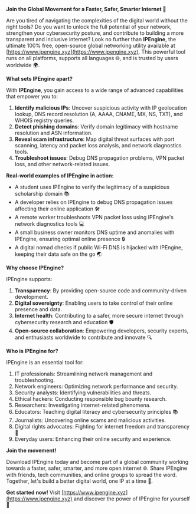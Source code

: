 **Join the Global Movement for a Faster, Safer, Smarter Internet 🚀**

Are you tired of navigating the complexities of the digital world without the right tools? Do you want to unlock the full potential of your network, strengthen your cybersecurity posture, and contribute to building a more transparent and inclusive internet? Look no further than **IPEngine**, the ultimate 100% free, open-source global networking utility available at [https://www.ipengine.xyz](https://www.ipengine.xyz). This powerful tool runs on all platforms, supports all languages 🌐, and is trusted by users worldwide 🌍.

**What sets IPEngine apart?**

With **IPEngine**, you gain access to a wide range of advanced capabilities that empower you to:

1. **Identify malicious IPs**: Uncover suspicious activity with IP geolocation lookup, DNS record resolution (A, AAAA, CNAME, MX, NS, TXT), and WHOIS registry queries.
2. **Detect phishing domains**: Verify domain legitimacy with hostname resolution and ASN information.
3. **Reveal scam infrastructure**: Map digital threat surfaces with port scanning, latency and packet loss analysis, and network diagnostics tools.
4. **Troubleshoot issues**: Debug DNS propagation problems, VPN packet loss, and other network-related issues.

**Real-world examples of IPEngine in action:**

* A student uses IPEngine to verify the legitimacy of a suspicious scholarship domain 📚
* A developer relies on IPEngine to debug DNS propagation issues affecting their online application 🛠️
* A remote worker troubleshoots VPN packet loss using IPEngine's network diagnostics tools 💻
* A small business owner monitors DNS uptime and anomalies with IPEngine, ensuring optimal online presence 🔒
* A digital nomad checks if public Wi-Fi DNS is hijacked with IPEngine, keeping their data safe on the go 🌏

**Why choose IPEngine?**

IPEngine supports:

1. **Transparency**: By providing open-source code and community-driven development.
2. **Digital sovereignty**: Enabling users to take control of their online presence and data.
3. **Internet health**: Contributing to a safer, more secure internet through cybersecurity research and education 🛡️
4. **Open-source collaboration**: Empowering developers, security experts, and enthusiasts worldwide to contribute and innovate 🔍

**Who is IPEngine for?**

IPEngine is an essential tool for:

1. IT professionals: Streamlining network management and troubleshooting.
2. Network engineers: Optimizing network performance and security.
3. Security analysts: Identifying vulnerabilities and threats.
4. Ethical hackers: Conducting responsible bug bounty research.
5. Researchers: Investigating internet-related phenomena.
6. Educators: Teaching digital literacy and cybersecurity principles 📚
7. Journalists: Uncovering online scams and malicious activities.
8. Digital rights advocates: Fighting for internet freedom and transparency 💪
9. Everyday users: Enhancing their online security and experience.

**Join the movement!**

Download IPEngine today and become part of a global community working towards a faster, safer, smarter, and more open internet 🌐. Share IPEngine with friends, tech communities, and online groups to spread the word. Together, let's build a better digital world, one IP at a time 🔗.

**Get started now!** Visit [https://www.ipengine.xyz](https://www.ipengine.xyz) and discover the power of IPEngine for yourself 📡